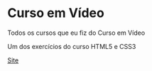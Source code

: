# Curso em Vídeo
 Todos os cursos que eu fiz do Curso em Vídeo
 <p>Um dos exercícios do curso HTML5 e CSS3</p>
<a href="https://emannuelop.github.io/Curso-em-Video/Curso-de-HTML5-e-CSS3/M%C3%B3dulos/M%C3%B3dulo-02/Desafios/d010/d010/android.html">Site</a>